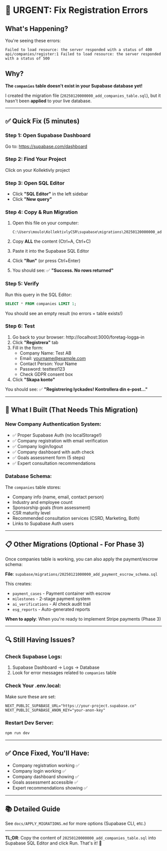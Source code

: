 # 🚨 URGENT: Fix Registration Errors

## What's Happening?

You're seeing these errors:
```
Failed to load resource: the server responded with a status of 400
api/companies/register:1 Failed to load resource: the server responded with a status of 500
```

## Why?

**The `companies` table doesn't exist in your Supabase database yet!**

I created the migration file (`20250120000000_add_companies_table.sql`), but it hasn't been **applied** to your live database.

---

## ✅ Quick Fix (5 minutes)

### Step 1: Open Supabase Dashboard
Go to: https://supabase.com/dashboard

### Step 2: Find Your Project
Click on your Kollektivly project

### Step 3: Open SQL Editor
- Click **"SQL Editor"** in the left sidebar
- Click **"New query"**

### Step 4: Copy & Run Migration
1. Open this file on your computer:
   ```
   C:\Users\moulo\KollektivlyCSR\supabase\migrations\20250120000000_add_companies_table.sql
   ```

2. Copy **ALL** the content (Ctrl+A, Ctrl+C)

3. Paste it into the Supabase SQL Editor

4. Click **"Run"** (or press Ctrl+Enter)

5. You should see: ✅ **"Success. No rows returned"**

### Step 5: Verify
Run this query in the SQL Editor:
```sql
SELECT * FROM companies LIMIT 1;
```

You should see an empty result (no errors = table exists!)

### Step 6: Test
1. Go back to your browser: http://localhost:3000/foretag-logga-in
2. Click **"Registrera"** tab
3. Fill in the form:
   - Company Name: Test AB
   - Email: yourname@example.com
   - Contact Person: Your Name
   - Password: testtest123
   - Check GDPR consent box
4. Click **"Skapa konto"**

You should see: ✅ **"Registrering lyckades! Kontrollera din e-post..."**

---

## 🎯 What I Built (That Needs This Migration)

### New Company Authentication System:
- ✅ Proper Supabase Auth (no localStorage!)
- ✅ Company registration with email verification
- ✅ Company login/logout
- ✅ Company dashboard with auth check
- ✅ Goals assessment form (5 steps)
- ✅ Expert consultation recommendations

### Database Schema:
The `companies` table stores:
- Company info (name, email, contact person)
- Industry and employee count
- Sponsorship goals (from assessment)
- CSR maturity level
- Recommended consultation services (CSRD, Marketing, Both)
- Links to Supabase Auth users

---

## 📋 Other Migrations (Optional - For Phase 3)

Once companies table is working, you can also apply the payment/escrow schema:

**File**: `supabase/migrations/20250121000000_add_payment_escrow_schema.sql`

This creates:
- `payment_cases` - Payment container with escrow
- `milestones` - 2-stage payment system
- `ai_verifications` - AI check audit trail
- `esg_reports` - Auto-generated reports

**When to apply**: When you're ready to implement Stripe payments (Phase 3)

---

## 🔍 Still Having Issues?

### Check Supabase Logs:
1. Supabase Dashboard → Logs → Database
2. Look for error messages related to `companies` table

### Check Your .env.local:
Make sure these are set:
```
NEXT_PUBLIC_SUPABASE_URL="https://your-project.supabase.co"
NEXT_PUBLIC_SUPABASE_ANON_KEY="your-anon-key"
```

### Restart Dev Server:
```bash
npm run dev
```

---

## ✅ Once Fixed, You'll Have:

- Company registration working ✅
- Company login working ✅
- Company dashboard showing ✅
- Goals assessment accessible ✅
- Expert recommendations showing ✅

---

## 📚 Detailed Guide

See `docs/APPLY_MIGRATIONS.md` for more options (Supabase CLI, etc.)

---

**TL;DR**: Copy the content of `20250120000000_add_companies_table.sql` into Supabase SQL Editor and click Run. That's it! 🚀
